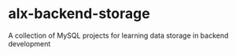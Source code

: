 # alx-backend-storage
A collection of MySQL projects for learning data storage in backend development
